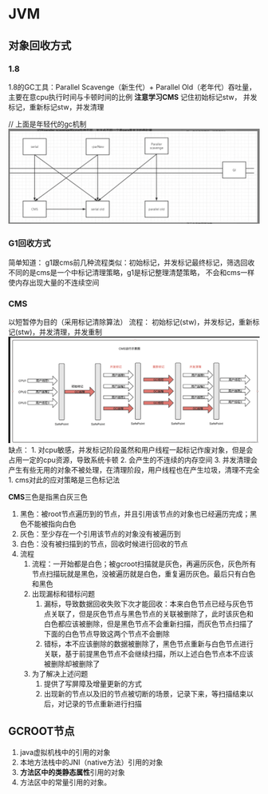 # JVM

## 对象回收方式
### 1.8
1.8的GC工具：Parallel Scavenge（新生代）+ Parallel Old（老年代）吞吐量，主要在意cpu执行时间与卡顿时间的比例
**注意学习CMS**
记住初始标记stw， 并发标记，重新标记stw，并发清理

// 上面是年轻代的gc机制
![](/技术学习流程/pic/2023-04-12-22-15-54.png)

### G1回收方式
简单知道：
g1跟cms前几种流程类似：初始标记，并发标记最终标记，筛选回收
不同的是cms是一个中标记清理策略，g1是标记整理清楚策略， 不会和cms一样使内存出现大量的不连续空间

### CMS
以短暂停为目的（采用标记清除算法）
流程： 初始标记(stw)，并发标记，重新标记(stw)，并发清理，并发重制
![](/技术学习流程/pic/2023-07-14-15-37-58.png)
缺点：
    1. 对cpu敏感，并发标记阶段虽然和用户线程一起标记作废对象，但是会占用一定的cpu资源，导致系统卡顿
    2. 会产生的不连续的内存空间
    3. 并发清理会产生有些无用的对象不被处理，在清理阶段，用户线程也在产生垃圾，清理不完全
       1. cms对此的应对策略是三色标记法

**CMS**三色是指黑白灰三色
1. 黑色：被root节点遍历到的节点，并且引用该节点的对象也已经遍历完成；黑色不能被指向白色
2. 灰色：至少存在一个引用该节点的对象没有被遍历到
3. 白色：没有被扫描到的节点，回收时候进行回收的节点
4. 流程
   1. 流程：一开始都是白色；被gcroot扫描就是灰色，再遍历灰色，灰色所有节点扫描玩就是黑色，没被遍历就是白色，重复遍历灰色。最后只有白色和黑色
   2. 出现漏标和错标问题
      1.  漏标，导致数据回收失败下次才能回收：本来白色节点已经与灰色节点关联了，但是灰色节点与黑色节点的关联被删除了，此时该灰色和白色都应该被删除，但是黑色节点不会重新扫描，而灰色节点扫描了下面的白色节点导致这两个节点不会删除
      2.  错标，本不应该删除的数据被删除了，黑色节点重新与白色节点进行关联，基于前提黑色节点不会继续扫描，所以上述白色节点本不应该被删除却被删除了
   3. 为了解决上述问题
      1. 提供了写屏障及增量更新的方式
      2. 出现新的节点以及旧的节点被切断的场景，记录下来，等扫描结束以后，对记录的节点重新进行扫描


## GCROOT节点
1.  java虚拟机栈中的引用的对象
2.  本地方法栈中的JNI（native方法）引用的对象
3.  **方法区中的类静态属性**引用的对象
4.  方法区中的常量引用的对象。 

